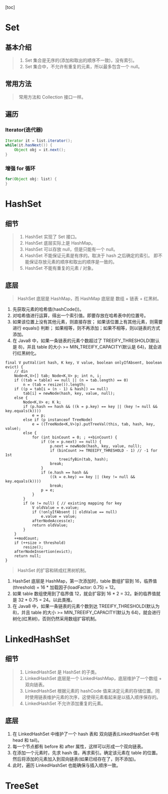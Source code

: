 [toc]

# Set

##  基本介绍

> 1. Set 集合是无序的(添加和取出的顺序不一致)，没有索引。
> 2. Set 集合中，不允许有重复的元素，所以最多包含一个 null。

## 常用方法

> ​	常用方法和 Collection 接口一样。

## 遍历

### Iterator(迭代器)

```java
Iterator it = list.iterator();
while(it.hasNext()) {
	Object obj = it.next();
}
```

### 增强 for 循环

```java
for(Object obj: list) {
}
```

# HashSet

## 细节

> 1. HashSet 实现了 Set 接口。
> 2. HashSet 底层实际上是 HashMap。
> 3. HashSet 可以存放 null，但是只能有一个 null。
> 4. HashSet 不能保证元素是有序的。取决于 hash 之后确定的索引。
>     即不能保证存放元素的顺序和取出的顺序是一致的。
> 5. HashSet 不能有重复的元素 / 对象。

## 底层

> HashSet 底层是 HashMap，而 HashMap 底层是 数组 + 链表 + 红黑树。

1. 先获取元素的哈希值(hashCode())。
2. 对哈希值进行运算，得出一个索引值。即要存放在哈希表中的位置号。
3. 如果该位置上没有其他元素，则直接存放；
    如果该位置上有其他元素，则需要进行 equals() 判断；
    如果相等，则不再添加；如果不相等，则以链表的方式添加。
4. 在 Java8 中，如果一条链表的元素个数超过了 TREEIFY_THRESHOLD(默认是 8)，并且 table 的大小 >= MIN_TREEIFY_CAPACITY(默认是 64)，就会进行红黑树化。

```
final V putVal(int hash, K key, V value, boolean onlyIfAbsent, boolean evict) {
	// din
	Node<K,V>[] tab; Node<K,V> p; int n, i;
	if ((tab = table) == null || (n = tab.length) == 0)
		n = (tab = resize()).length;
	if ((p = tab[i = (n - 1) & hash]) == null)
		tab[i] = newNode(hash, key, value, null);
	else {
		Node<K,V> e; K k;
		if (p.hash == hash && ((k = p.key) == key || (key != null && key.equals(k))))
			e = p;
		else if (p instanceof TreeNode)
			e = ((TreeNode<K,V>)p).putTreeVal(this, tab, hash, key, value);
		else {
			for (int binCount = 0; ; ++binCount) {
				if ((e = p.next) == null) {
					p.next = newNode(hash, key, value, null);
					if (binCount >= TREEIFY_THRESHOLD - 1) // -1 for 1st
						treeifyBin(tab, hash);
					break;
				}
				if (e.hash == hash &&
					((k = e.key) == key || (key != null && key.equals(k))))
					break;
				p = e;
			}
		}
		if (e != null) { // existing mapping for key
			V oldValue = e.value;
			if (!onlyIfAbsent || oldValue == null)
				e.value = value;
			afterNodeAccess(e);
			return oldValue;
		}
	}
	++modCount;
	if (++size > threshold)
		resize();
	afterNodeInsertion(evict);
	return null;
}
```

> HashSet 的扩容和转成红黑树机制。

1. HashSet 底层是 HashMap，第一次添加时，table 数组扩容到 16，临界值(threshold) = 16 * 加载因子(loadFactor: 0.75) = 12。
2. 如果 table 数组使用到了临界值 12，就会扩容到 16 * 2 = 32。新的临界值就是 32 * 0.75 = 24。以此类推。
3. 在 Java8 中，如果一条链表的元素个数到达 TREEIFY_THRESHOLD(默认为 8)，并且 table 的大小 >= MIN_TREEIFY_CAPACITY(默认为 64)，就会进行树化(红黑树)，否则仍然采用数组扩容机制。

# LinkedHashSet

## 细节

> 1. LinkedHashSet 是 HashSet 的子类。
> 2. LinkedHashSet 底层是一个 LinkedHashMap，底层维护了一个数组 + 双向链表。
> 3. LinkedHashSet 根据元素的 hashCode 值来决定元素的存储位置。同时使用链表维护元素的次序，这使得元素看起来是以插入顺序保存的。
> 4. LinkedHashSet 不允许添加重复的元素。

## 底层

1. 在 LinkedHashSet 中维护了一个 hash 表和 双向链表(LinkedHashSet 中有 head 和 tail)。
2. 每一个节点都有 before 和 after 属性，这样可以形成一个双向链表。
3. 在添加一个元素时，先求 hash 值，再求索引。确定该元素在 table 的位置。然后将添加的元素加入到双向链表(如果已经存在了，则不添加)。
4. 此时，遍历 LinkedHashSet 也能确保与插入顺序一致。

# TreeSet

